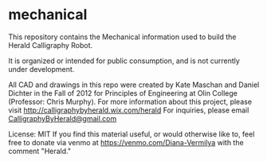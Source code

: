 mechanical
==========

This repository contains the Mechanical information used to build the Herald Calligraphy Robot. 

It is organized or intended for public consumption, and is not currently under development.

All CAD and drawings in this repo were created by Kate Maschan and Daniel Dichter in the Fall of 2012 for Principles of Engineering at Olin College (Professor: Chris Murphy). For more information about this project, please visit http://calligraphybyherald.wix.com/herald For inquiries, please email CalligraphyByHerald@gmail.com


License: MIT
If you find this material useful, or would otherwise like to, feel free to donate via venmo at https://venmo.com/Diana-Vermilya with the comment "Herald."
